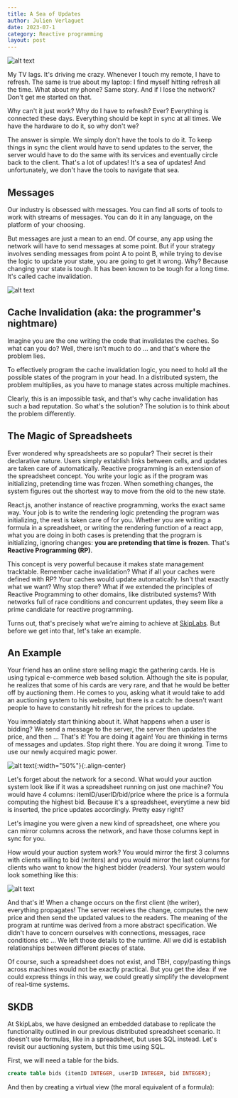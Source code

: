 ```yaml
---
title: A Sea of Updates
author: Julien Verlaguet
date: 2023-07-1
category: Reactive programming
layout: post
---
```


![alt text](../img/lostocean.png)

My TV lags. It's driving me crazy. Whenever I touch my remote, I have
to refresh. The same is true about my laptop: I find myself hitting
refresh all the time. What about my phone? Same story. And if I lose
the network? Don't get me started on that.

Why can't it just work? Why do I have to refresh? Ever? Everything is
connected these days. Everything should be kept in sync at all times.
We have the hardware to do it, so why don't we?

The answer is simple. We simply don't have the tools to do it. To keep
things in sync the client would have to send updates to the server,
the server would have to do the same with its services and eventually
circle back to the client. That's a lot of updates! It's a sea of
updates! And unfortunately, we don't have the tools to navigate that
sea.

## Messages

Our industry is obsessed with messages. You can find all sorts of
tools to work with streams of messages. You can do it in any language,
on the platform of your choosing.

But messages are just a mean to an end. Of course, any app using the
network will have to send messages at some point. But if your strategy
involves sending messages from point A to point B, while trying to
devise the logic to update your state, you are going to get it
wrong. Why?  Because changing your state is tough. It has been known
to be tough for a long time. It's called cache invalidation.

![alt text](https://raw.githubusercontent.com/pikatchu/website/master/img/ABCache.png)

## Cache Invalidation (aka: the programmer's nightmare)

Imagine you are the one writing the code that invalidates the
caches. So what can you do? Well, there isn't much to do ... and
that's where the problem lies.

To effectively program the cache invalidation logic, you need to hold
all the possible states of the program in your head. In a distributed
system, the problem multiplies, as you have to manage states across
multiple machines.

Clearly, this is an impossible task, and that's why cache invalidation
has such a bad reputation. So what's the solution? The solution is to
think about the problem differently.

## The Magic of Spreadsheets

Ever wondered why spreadsheets are so popular? Their secret is their
declarative nature. Users simply establish links between cells, and
updates are taken care of automatically. Reactive programming is an
extension of the spreadsheet concept. You write your logic as if the
program was initializing, pretending time was frozen. When something
changes, the system figures out the shortest way to move from the old
to the new state.

React.js, another instance of reactive programming, works the exact
same way. Your job is to write the rendering logic pretending the
program was initializing, the rest is taken care of for you. Whether
you are writing a formula in a spreadsheet, or writing the rendering
function of a react app, what you are doing in both cases is
pretending that the program is initializing, ignoring changes: **you
are pretending that time is frozen**. That's **Reactive Programming
(RP)**.

This concept is very powerful because it makes state management
tracktable. Remember cache invalidation? What if all your caches were
defined with RP? Your caches would update automatically. Isn't that
exactly what we want? Why stop there?  What if we extended the
principles of Reactive Programming to other domains, like distributed
systems? With networks full of race conditions and concurrent updates,
they seem like a prime candidate for reactive programming.

Turns out, that's precisely what we're aiming to achieve at
[SkipLabs](https://skiplabs.io/). But before we get into that, let's
take an example.

## An Example

Your friend has an online store selling magic the gathering cards. He
is using typical e-commerce web based solution. Although the site is
popular, he realizes that some of his cards are very rare, and that he
would be better off by auctioning them. He comes to you, asking what
it would take to add an auctioning system to his website, but there is
a catch: he doesn't want people to have to constantly hit refresh for
the prices to update.

You immediately start thinking about it. What happens when a user is
bidding? We send a message to the server, the server then updates the
price, and then ... That's it! You are doing it again! You are
thinking in terms of messages and updates. Stop right there. You are
doing it wrong. Time to use our newly acquired magic power.

![alt text](../img/magic_card.png){:width="50%"}{:.align-center}

Let's forget about the network for a second. What would your auction
system look like if it was a spreadsheet running on just one machine?
You would have 4 columns: itemID/userID/bid/price where the price is a
formula computing the highest bid. Because it's a spreadsheet,
everytime a new bid is inserted, the price updates accordingly. Pretty
easy right?

Let's imagine you were given a new kind of spreadsheet, one where you
can mirror columns across the network, and have those columns kept in
sync for you.

How would your auction system work? You would mirror the first 3
columns with clients willing to bid (writers) and you would mirror the
last columns for clients who want to know the highest bidder
(readers). Your system would look something like this:

![alt text](../img/auction_spreadsheet.png)

And that's it! When a change occurs on the first client (the writer),
everything propagates! The server receives the change, computes the
new price and then send the updated values to the readers. The meaning
of the program at runtime was derived from a more abstract
specification. We didn't have to concern ourselves with connections,
messages, race conditions etc ... We left those details to the
runtime. All we did is establish relationships between different pieces of state.

 Of course, such a spreadsheet does not exist, and TBH, copy/pasting
things across machines would not be exactly practical. But you get the
idea: if we could express things in this way, we could greatly
simplify the development of real-time systems.

## SKDB


At SkipLabs, we have designed an embedded database to replicate the
functionality outlined in our previous distributed spreadsheet
scenario. It doesn't use formulas, like in a spreadsheet, but uses SQL
instead. Let's revisit our auctioning system, but this time using SQL.

First, we will need a table for the bids.


```sql
create table bids (itemID INTEGER, userID INTEGER, bid INTEGER);
```

And then by creating a virtual view (the moral equivalent of a formula):

```JS
```